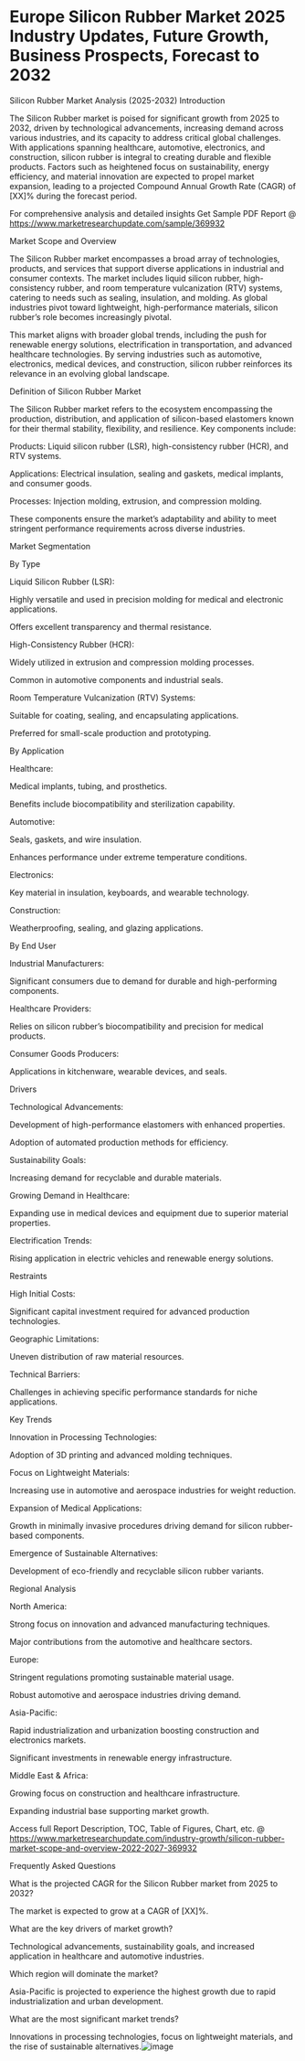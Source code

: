 # Europe Silicon Rubber Market 2025 Industry Updates, Future Growth, Business Prospects, Forecast to 2032
Silicon Rubber Market Analysis (2025-2032)
Introduction

The Silicon Rubber market is poised for significant growth from 2025 to 2032, driven by technological advancements, increasing demand across various industries, and its capacity to address critical global challenges. With applications spanning healthcare, automotive, electronics, and construction, silicon rubber is integral to creating durable and flexible products. Factors such as heightened focus on sustainability, energy efficiency, and material innovation are expected to propel market expansion, leading to a projected Compound Annual Growth Rate (CAGR) of [XX]% during the forecast period.

For comprehensive analysis and detailed insights Get Sample PDF Report @ https://www.marketresearchupdate.com/sample/369932


Market Scope and Overview

The Silicon Rubber market encompasses a broad array of technologies, products, and services that support diverse applications in industrial and consumer contexts. The market includes liquid silicon rubber, high-consistency rubber, and room temperature vulcanization (RTV) systems, catering to needs such as sealing, insulation, and molding. As global industries pivot toward lightweight, high-performance materials, silicon rubber’s role becomes increasingly pivotal.

This market aligns with broader global trends, including the push for renewable energy solutions, electrification in transportation, and advanced healthcare technologies. By serving industries such as automotive, electronics, medical devices, and construction, silicon rubber reinforces its relevance in an evolving global landscape.

Definition of Silicon Rubber Market

The Silicon Rubber market refers to the ecosystem encompassing the production, distribution, and application of silicon-based elastomers known for their thermal stability, flexibility, and resilience. Key components include:

Products: Liquid silicon rubber (LSR), high-consistency rubber (HCR), and RTV systems.

Applications: Electrical insulation, sealing and gaskets, medical implants, and consumer goods.

Processes: Injection molding, extrusion, and compression molding.

These components ensure the market’s adaptability and ability to meet stringent performance requirements across diverse industries.

Market Segmentation

By Type

Liquid Silicon Rubber (LSR):

Highly versatile and used in precision molding for medical and electronic applications.

Offers excellent transparency and thermal resistance.

High-Consistency Rubber (HCR):

Widely utilized in extrusion and compression molding processes.

Common in automotive components and industrial seals.

Room Temperature Vulcanization (RTV) Systems:

Suitable for coating, sealing, and encapsulating applications.

Preferred for small-scale production and prototyping.

By Application

Healthcare:

Medical implants, tubing, and prosthetics.

Benefits include biocompatibility and sterilization capability.

Automotive:

Seals, gaskets, and wire insulation.

Enhances performance under extreme temperature conditions.

Electronics:

Key material in insulation, keyboards, and wearable technology.

Construction:

Weatherproofing, sealing, and glazing applications.

By End User

Industrial Manufacturers:

Significant consumers due to demand for durable and high-performing components.

Healthcare Providers:

Relies on silicon rubber’s biocompatibility and precision for medical products.

Consumer Goods Producers:

Applications in kitchenware, wearable devices, and seals.

Drivers

Technological Advancements:

Development of high-performance elastomers with enhanced properties.

Adoption of automated production methods for efficiency.

Sustainability Goals:

Increasing demand for recyclable and durable materials.

Growing Demand in Healthcare:

Expanding use in medical devices and equipment due to superior material properties.

Electrification Trends:

Rising application in electric vehicles and renewable energy solutions.

Restraints

High Initial Costs:

Significant capital investment required for advanced production technologies.

Geographic Limitations:

Uneven distribution of raw material resources.

Technical Barriers:

Challenges in achieving specific performance standards for niche applications.

Key Trends

Innovation in Processing Technologies:

Adoption of 3D printing and advanced molding techniques.

Focus on Lightweight Materials:

Increasing use in automotive and aerospace industries for weight reduction.

Expansion of Medical Applications:

Growth in minimally invasive procedures driving demand for silicon rubber-based components.

Emergence of Sustainable Alternatives:

Development of eco-friendly and recyclable silicon rubber variants.

Regional Analysis

North America:

Strong focus on innovation and advanced manufacturing techniques.

Major contributions from the automotive and healthcare sectors.

Europe:

Stringent regulations promoting sustainable material usage.

Robust automotive and aerospace industries driving demand.

Asia-Pacific:

Rapid industrialization and urbanization boosting construction and electronics markets.

Significant investments in renewable energy infrastructure.

Middle East & Africa:

Growing focus on construction and healthcare infrastructure.

Expanding industrial base supporting market growth.

Access full Report Description, TOC, Table of Figures, Chart, etc. @ https://www.marketresearchupdate.com/industry-growth/silicon-rubber-market-scope-and-overview-2022-2027-369932


Frequently Asked Questions

What is the projected CAGR for the Silicon Rubber market from 2025 to 2032?

The market is expected to grow at a CAGR of [XX]%.

What are the key drivers of market growth?

Technological advancements, sustainability goals, and increased application in healthcare and automotive industries.

Which region will dominate the market?

Asia-Pacific is projected to experience the highest growth due to rapid industrialization and urban development.

What are the most significant market trends?

Innovations in processing technologies, focus on lightweight materials, and the rise of sustainable alternatives.![image](https://github.com/user-attachments/assets/ee3a8ad3-1ac0-4630-8f7c-122be70ec65c)
